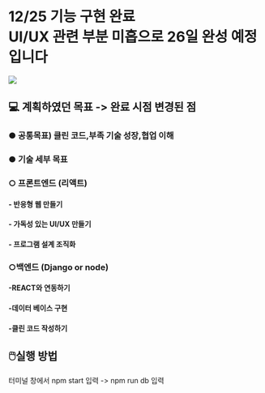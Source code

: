 
<h1>12/25 기능 구현 완료<br>
  UI/UX 관련 부분 미흡으로 26일 완성 예정입니다</h1>
 <img src='https://user-images.githubusercontent.com/80823659/209461470-93d8cf51-643c-4da8-b67b-db4e3a56f459.png'>
  <h2>💻 계획하였던 목표 -> 완료 시점 변경된 점</h2>
<h3>● 공통목표) 클린 코드,부족 기술 성장,협업 이해</h3>
<h3>● 기술 세부 목표</h3>
  <h3>○ 프론트엔드 (리액트)</h3>
  <h4>- 반응형 웹 만들기</h4>
  <h4>- 가독성 있는 UI/UX 만들기</h4>
  <h4>- 프로그램 설계 조직화</h4>
<h3>○백엔드 (Django or node)</h3>
<h4>-REACT와 연동하기</h4>
<h4>-데이터 베이스 구현</h4>
<h4>-클린 코드 작성하기</h4>

<h2>🖱️실행 방법</h2>
<p>    터미널 창에서 npm start 입력 -> npm run db 입력</p>

